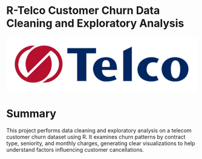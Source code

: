 # R-Telco Customer Churn Data Cleaning and Exploratory Analysis
![Img1](https://github.com/felipe-lemos-costa/R-Telco-Customer-Churn-Data-Cleaning-and-Exploratory-Analysis/raw/main/images/Img1.jpg)

# Summary
This project performs data cleaning and exploratory analysis on a telecom customer churn dataset using R. It examines churn patterns by contract type, seniority, and monthly charges, generating clear visualizations to help understand factors influencing customer cancellations.

